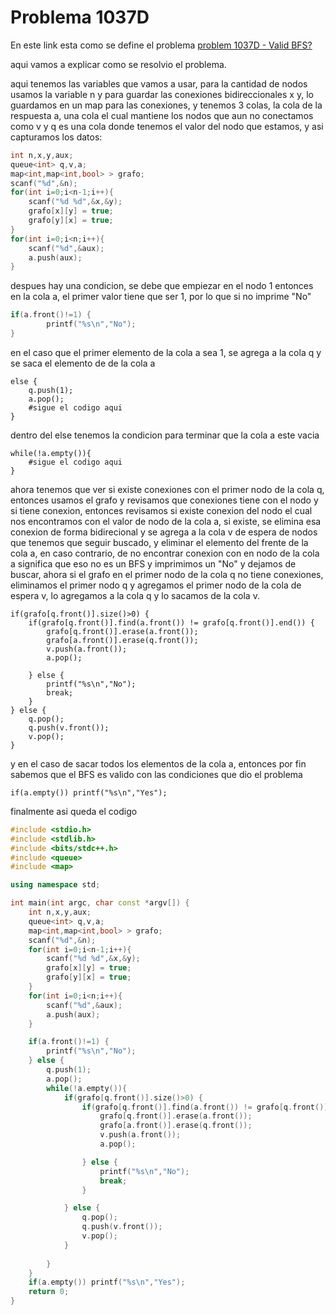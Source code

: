 # Problema 1037D

En este link esta como se define el problema [problem 1037D - Valid BFS?](https://codeforces.com/problemset/problem/1037/D "Valid BFS?")  

aqui vamos a explicar como se resolvio el problema.  

aqui tenemos las variables que vamos a usar, para la cantidad de nodos usamos la variable n y para guardar las conexiones bidireccionales x y, lo guardamos en un map para las conexiones, y tenemos 3 colas, la cola de la respuesta a, una cola el cual mantiene los nodos que aun no conectamos como v y q es una cola donde tenemos el valor del nodo que estamos, y asi capturamos los datos:    
```cpp
int n,x,y,aux;
queue<int> q,v,a;
map<int,map<int,bool> > grafo;
scanf("%d",&n);
for(int i=0;i<n-1;i++){
	scanf("%d %d",&x,&y);
	grafo[x][y] = true;
	grafo[y][x] = true;
}
for(int i=0;i<n;i++){
	scanf("%d",&aux);
	a.push(aux);
}
```

despues hay una condicion, se debe que empiezar en el nodo 1 entonces en la cola a, el primer valor tiene que ser 1, por lo que si no imprime "No"  
```cpp
if(a.front()!=1) {
		printf("%s\n","No");
}
```
en el caso que el primer elemento de la cola a sea 1, se agrega a la cola q y se saca el elemento de de la cola a 
```cp
else {
	q.push(1);
	a.pop();
	#sigue el codigo aqui
}
```
dentro del else tenemos la condicion para terminar que la cola a este vacia
```cp
while(!a.empty()){
	#sigue el codigo aqui
}
```
ahora tenemos que ver si existe conexiones con el primer nodo de la cola q, entonces usamos el grafo y revisamos que conexiones tiene con el nodo y si tiene conexion, entonces revisamos si existe conexion del nodo el cual nos encontramos con el valor de nodo de la cola a, si existe, se elimina esa conexion de forma bidirecional y se agrega a la cola v de espera de nodos que tenemos que seguir buscado, y eliminar el elemento del frente de la cola a, en caso contrario, de no encontrar conexion con en nodo de la cola a significa que eso no es un BFS y imprimimos un "No" y dejamos de buscar, ahora si el grafo en el primer nodo de la cola q no tiene conexiones, eliminamos el primer nodo q y agregamos el primer nodo de la cola de espera v, lo agregamos a la cola q y lo sacamos de la cola v.  
```cp
if(grafo[q.front()].size()>0) {
	if(grafo[q.front()].find(a.front()) != grafo[q.front()].end()) {
		grafo[q.front()].erase(a.front());
		grafo[a.front()].erase(q.front());
		v.push(a.front());
		a.pop();

	} else {
		printf("%s\n","No");
		break;					
	}
} else {
	q.pop();
	q.push(v.front());
	v.pop();
}
```
y en el caso de sacar todos los elementos de la cola a, entonces por fin sabemos que el BFS es valido con las condiciones que dio el problema  
```cp
if(a.empty()) printf("%s\n","Yes");
```

finalmente asi queda el codigo  
```cpp
#include <stdio.h>
#include <stdlib.h>
#include <bits/stdc++.h> 
#include <queue>
#include <map>

using namespace std;

int main(int argc, char const *argv[]) {
	int n,x,y,aux;
	queue<int> q,v,a;
	map<int,map<int,bool> > grafo;
	scanf("%d",&n);
	for(int i=0;i<n-1;i++){
		scanf("%d %d",&x,&y);
		grafo[x][y] = true;
		grafo[y][x] = true;
	}
	for(int i=0;i<n;i++){
		scanf("%d",&aux);
		a.push(aux);
	}

	if(a.front()!=1) {
		printf("%s\n","No");
	} else {
		q.push(1);
		a.pop();
		while(!a.empty()){
			if(grafo[q.front()].size()>0) {
				if(grafo[q.front()].find(a.front()) != grafo[q.front()].end()) {
					grafo[q.front()].erase(a.front());
					grafo[a.front()].erase(q.front());
					v.push(a.front());
					a.pop();

				} else {
					printf("%s\n","No");
					break;					
				}

			} else {
				q.pop();
				q.push(v.front());
				v.pop();
			}
			
		}
	}
	if(a.empty()) printf("%s\n","Yes");
	return 0;
}
```